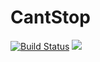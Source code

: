 # CantStop

[![Build Status](https://github.com/itsdfish/CantStop.jl/actions/workflows/CI.yml/badge.svg?branch=main)](https://github.com/itsdfish/CantStop.jl/actions/workflows/CI.yml?query=branch%3Amain)
[![](https://img.shields.io/badge/docs-latest-blue.svg)](https://itsdfish.github.io/CantStop.jl/dev)
